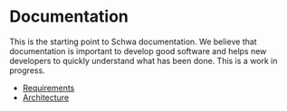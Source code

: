 # Documentation
This is the starting point to Schwa documentation. We believe that documentation is important to develop good software and helps new developers to quickly understand what has been done. This is a work in progress.

* [Requirements](requirements.md)
* [Architecture](architecture.md)
